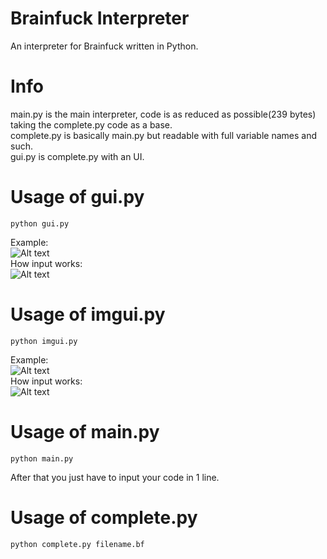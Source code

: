 # Brainfuck Interpreter
An interpreter for Brainfuck written in Python.  

# Info
main.py is the main interpreter, code is as reduced as possible(239 bytes) taking the complete.py code as a base.  
complete.py is basically main.py but readable with full variable names and such.  
gui.py is complete.py with an UI.  

# Usage of gui.py
```
python gui.py
```
Example:  
![Alt text](https://i.imgur.com/DZc2B8V.png)  
How input works:  
![Alt text](https://i.imgur.com/TvQgCYG.png)  
# Usage of imgui.py
```
python imgui.py
```
Example:  
![Alt text](https://i.imgur.com/VUASffp.png)  
How input works:  
![Alt text](https://i.imgur.com/I41KjM7.png)  
# Usage of main.py
```
python main.py
```
After that you just have to input your code in 1 line.
# Usage of complete.py
```
python complete.py filename.bf
```
